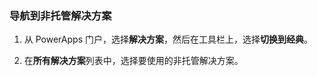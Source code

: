 ### <a name="navigate-to-an-unmanaged-solution"></a>导航到非托管解决方案

1. 从 PowerApps 门户，选择**解决方案**，然后在工具栏上，选择**切换到经典**。

2. 在**所有解决方案**列表中，选择要使用的非托管解决方案。

